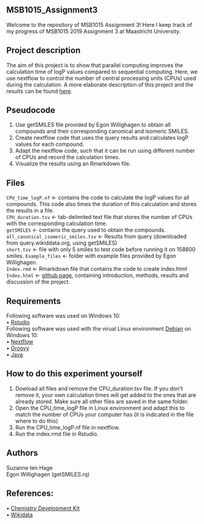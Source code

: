 ## MSB1015_Assignment3
Welcome to the repository of MSB1015 Assignment 3! Here I keep track of my progress of MSB1015 2019 Assignment 3 at Maastricht University.

## Project description 
The aim of this project is to show that parallel computing improves the calculation time of logP values compared to sequential computing. Here, we use nextflow to control the number of central processing units (CPUs) used during the calculation. A more elaborate description of this project and the results can be found [here](https://setenhage.github.io/MSB1015_Assignment3/). 

## Pseudocode 
1. Use getSMILES file provided by Egon Willighagen to obtain all compounds and their corresponding canonical and isomeric SMILES. <br/> 
2. Create nextflow code that uses the query results and calculates logP values for each compound. <br/>
3. Adapt the nextflow code, such that it can be run using different number of CPUs and record the calculation times. <br/>
4. Visualize the results using an Rmarkdown file. <br/>

## Files
`CPU_time_logP.nf` <- contains the code to calculate the logP values for all compounds. This code also times the duration of this calculation and stores the results in a file. </br>
`CPU_duration.tsv` <- tab-delimited text file that stores the number of CPUs with the corresponding calculation time. </br>
`getSMILES` <- contains the query used to obtain the compounds. </br>
`all_canonical_isomeric_smiles.tsv` <- Results from query (downloaded from query.wikiddata.org, using getSMILES) </br>
`short.tsv` <- file with only 5 smiles to test code before running it on 158800 smiles.
`Example_files` <- folder with example files provided by Egon Willighagen. </br>
`Index.rmd` <- Rmarkdown file that contains the code to create index.html
`Index.html` <- [github page](https://setenhage.github.io/MSB1015_Assignment3/), containing introduction, methods, results and discussion of the project. 

## Requirements 
Following software was used on Windows 10: </br>
•	[Rstudio](https://rstudio.com/) </br> 
Following software was used with the virual Linux environment [Debian](https://www.debian.org/index.en.html) on Windows 10: </br> 
•	[Nextflow](https://www.nextflow.io/) </br>
•	[Groovy](https://groovy-lang.org/) </br> 
•	[Java](https://java.com/nl/download/)

## How to do this experiment yourself
1. Dowload all files and remove the CPU_duration.tsv file. If you don't remove it, your own calculation times will get added to the ones that are already stored. Make sure all other files are saved in the same folder. <br/>
2. Open the CPU_time_logP file in Linux environment and adapt this to match the number of CPUs your computer has (it is indicated in the file where to do this) <br/>
3. Run the CPU_time_logP.nf file in nextflow. <br/>
4. Run the index.rmd file in Rstudio. <br/>

## Authors
Suzanne ten Hage </br>
Egon Willighagen (getSMILES.rq)

## References:
•	[Chemistry Development Kit](https://cdk.github.io//) </br>
•	[Wikidata](https://query.wikidata.org) 
